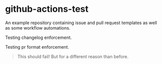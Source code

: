 # github-actions-test

An example repository containing issue and pull request templates as well as some workflow automations.

Testing changelog enforcement.

Testing pr format enforcement. 
>This should fail! But for a different reason than before.
